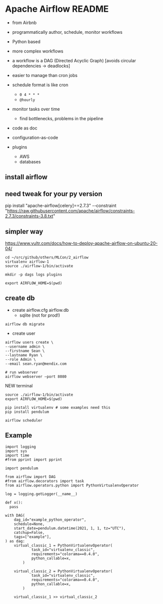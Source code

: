 # Apache Airflow README

- from Airbnb

- programmatically author, schedule, monitor workflows

- Python based

- more complex workflows

- a workflow is a DAG (Directed Acyclic Graph) [avoids circular dependencies -> deadlocks]

- easier to manage than cron jobs

- schedule format is like cron
  - `0 4 * * *`
  - `@hourly`

- monitor tasks over time
  - find bottlenecks, problems in the pipeline

- code as doc
- configuration-as-code

- plugins
  - AWS
  - databases

## install airflow

## need tweak for your py version
pip install "apache-airflow[celery]==2.7.3" --constraint "https://raw.githubusercontent.com/apache/airflow/constraints-2.7.3/constraints-3.8.txt"

## simpler way
https://www.vultr.com/docs/how-to-deploy-apache-airflow-on-ubuntu-20-04/

```
cd ~/src/github/others/MLCon/2_airflow
virtualenv airflow-1
source ./airflow-1/bin/activate
```

```
mkdir -p dags logs plugins

export AIRFLOW_HOME=$(pwd)
```

## create db

- create airflow.cfg  airflow.db
  - sqlite (not for prod!)

```
airflow db migrate
```

- create user

```
airflow users create \
--username admin \
--firstname Sean \
--lastname Ryan \
--role Admin \
--email sean.ryan@mendix.com
```

```
# run webserver
airflow webserver –port 8080
```

NEW terminal
```
source ./airflow-1/bin/activate
export AIRFLOW_HOME=$(pwd)

pip install virtualenv # some examples need this
pip install pendulum

airflow scheduler
```

## Example

```
import logging
import sys
import time
#from pprint import pprint

import pendulum

from airflow import DAG
#from airflow.decorators import task
from airflow.operators.python import PythonVirtualenvOperator

log = logging.getLogger(__name__)

def x():
  pass

with DAG(
    dag_id="example_python_operator",
    schedule=None,
    start_date=pendulum.datetime(2021, 1, 1, tz="UTC"),
    catchup=False,
    tags=["example"],
) as dag:
    virtual_classic_1 = PythonVirtualenvOperator(
            task_id="virtualenv_classic",
            requirements="colorama==0.4.0",
            python_callable=x,
        )

    virtual_classic_2 = PythonVirtualenvOperator(
            task_id="virtualenv_classic",
            requirements="colorama==0.4.0",
            python_callable=x,
        )

    virtual_classic_1 >> virtual_classic_2
```
